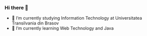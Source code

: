 ### Hi there 👋



- 🔭 I’m currently studying Information Technology at Universitatea Transilvania din Brasov
- 🌱 I’m currently learning  Web Technology and Java
  

